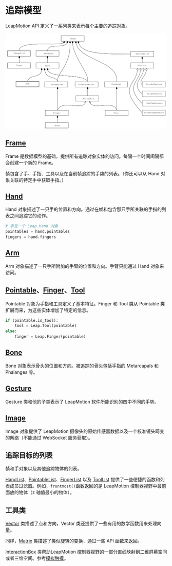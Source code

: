 # 追踪模型

LeapMotion API 定义了一系列类来表示每个主要的追踪对象。

![](../images/Class_Arch.png)


## [Frame](../api/Leap.Frame.md)

Frame 是数据模型的基础，提供所有追踪对象实体的访问。每隔一个时间间隔都会创建一个新的 Frame。

帧包含了手、手指、工具以及在当前帧追踪的手势的列表。（你还可以从 Hand 对象关联的特定手中获取手指。）

## [Hand](../api/Leap.Hand.md)

Hand 对象描述了一只手的位置和方向。通过在帧和包含那只手所关联的手指的列表之间追踪它的动作。

```python
# 手是一个 Leap.Hand 对象
pointables = hand.pointables
fingers = hand.fingers
```

## [Arm](../api/Leap.Arm.md)

Arm 对象描述了一只手所附加的手臂的位置和方向。手臂只能通过 Hand 对象来访问。

## [Pointable](../api/Leap.Pointable.md)、[Finger](../api/Leap.Finger.md)、[Tool](../api/Leap.Tool.md)

Pointable 对象为手指和工具定义了基本特征。Finger 和 Tool 类从 Pointable 类扩展而来，为这些实体增加了特定的信息。

```python
if (pointable.is_tool):
    tool = Leap.Tool(pointable)
else:
    finger = Leap.Finger(pointable)
```

## [Bone](../api/Leap.Bone.md)

Bone 对象表示骨头的位置和方向。被追踪的骨头包括手指的 Metarcapals 和 Phalanges 骨。

<!--Bone object represent the position and orientation of a bone. The tracked bones include the metarcarpals and phalanges of the fingers (and thumb).-->

## [Gesture](../api/Leap.Gesture.md)

Gesture 类和他的子类表示了 LeapMotion 软件所能识别的四中不同的手势。

<!--The Gesture class and its subclasses represent a snapshot of one of the four gestures recognized by the Leap Motion software.

See Gestures-->

## [Image](../api/Leap.Image.md)

Image 对象提供了 LeapMotion 摄像头的原始传感器数据以及一个校准镜头畸变的网络（不能通过 WebSocket 服务获取）。

<!--Image objects provide the raw sensor data and calibration grid for the Leap Motion cameras. (Not available through the WebSocket server.)-->

## 追踪目标的列表

帧和手对象以及其他追踪物体的列表。

[HandList](../api/Leap.HandList.md)、[PointableList](../api/Leap.PointableList.md)、[FingerList](../api/Leap.FingerList.md) 以及 [ToolList](../api/Leap.ToolList.md) 提供了一些便捷的函数和列表成员过滤器。例如，`frontmost()`函数返回的是 LeapMotion 控制器视野中最前面放的物体（z 轴值最小的物体）。

<!--The Frame and Hand objects contain lists of the other tracked objects.

HandList, PointableList, FingerList, and ToolList classes provide a few convenience functions for filtering the list members. For example, the frontmost() function returns the item that is the most forward in the Leap Motion controller’s field of view (smallest z value).-->

## 工具类
[Vector](../api/Leap.Vector.md) 类描述了点和方向，Vector 类还提供了一些有用的数学函数用来处理向量。

同样，[Matrix](../api/Leap.Matrix.md) 类描述了类似旋转的变换，通过一些 API 函数来返回。

[InteractionBox](../api/Leap.InteractionBox.md) 类帮助LeapMotion 控制器视野的一部分直线映射到二维屏幕空间或者三维空间。参考[模拟触摸](Leap_Touch_Emulation.md)。

<!--The Vector class describes points and directions. The Vector class also provides several useful math functions for working with vectors.

Likewise, the Matrix class represents things like rotations and other transforms returned by some functions in the API.

The InteractionBox class provides functions to help map a rectilinear portion of the Leap Motion controller’s field of view to either 2D screen space or 3D space. See Touch Emulation.-->